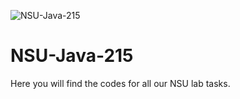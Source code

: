 ![NSU-Java-215](https://repository-images.githubusercontent.com/667982151/1c336958-327d-4e62-aaf1-9a7d48c4a32f)

# NSU-Java-215
Here you will find the codes for all our NSU lab tasks.
